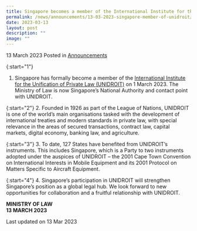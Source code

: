 ```yaml
---
title: Singapore becomes a member of the International Institute for the Unification of Private Law (UNIDROIT)
permalink: /news/announcements/13-03-2023-singapore-member-of-unidroit/
date: 2023-03-13
layout: post
description: ""
image: ""
---
```

13 March 2023 Posted in [Announcements](/news/announcements)

{:start="1"}
1. Singapore has formally become a member of the [International Institute for the Unification of Private Law (UNIDROIT)](http://www.unidroit.org) on 1 March 2023. The Ministry of Law is now Singapore’s National Authority and contact point with UNIDROIT.

{:start="2"}
2. Founded in 1926 as part of the League of Nations, UNIDROIT is one of the world’s main organisations tasked with the development of international treaties and modern standards in private law, with special relevance in the areas of secured transactions, contract law, capital markets, digital economy, banking law, and agriculture.

{:start="3"}
3. To date, 127 States have benefited from UNIDROIT’s instruments. This includes Singapore, which is a Party to two instruments adopted under the auspices of UNIDROIT – the 2001 Cape Town Convention on International Interests in Mobile Equipment and its 2001 Protocol on Matters Specific to Aircraft Equipment. 

{:start="4"}
4. Singapore’s participation in UNIDROIT will strengthen Singapore’s position as a global legal hub. We look forward to new opportunities for collaboration and a fruitful relationship with UNIDROIT.

**MINISTRY OF LAW**
<br>**13 MARCH 2023**


<p class="right-side-updated">Last updated on 13 Mar 2023</p>

